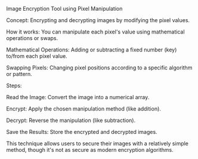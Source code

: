 Image Encryption Tool using Pixel Manipulation

Concept: Encrypting and decrypting images by modifying the pixel values.

How it works: You can manipulate each pixel's value using mathematical operations or swaps.

Mathematical Operations: Adding or subtracting a fixed number (key) to/from each pixel value.

Swapping Pixels: Changing pixel positions according to a specific algorithm or pattern.

Steps:

Read the Image: Convert the image into a numerical array.

Encrypt: Apply the chosen manipulation method (like addition).

Decrypt: Reverse the manipulation (like subtraction).

Save the Results: Store the encrypted and decrypted images.

This technique allows users to secure their images with a relatively simple method, though it's not as secure as modern encryption algorithms.

